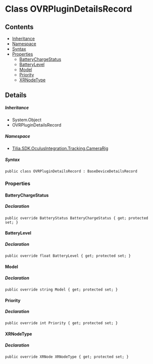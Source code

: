 # Class OVRPluginDetailsRecord

## Contents

* [Inheritance]
* [Namespace]
* [Syntax]
* [Properties]
  * [BatteryChargeStatus]
  * [BatteryLevel]
  * [Model]
  * [Priority]
  * [XRNodeType]

## Details

##### Inheritance

* System.Object
* OVRPluginDetailsRecord

##### Namespace

* [Tilia.SDK.OculusIntegration.Tracking.CameraRig]

##### Syntax

```
public class OVRPluginDetailsRecord : BaseDeviceDetailsRecord
```

### Properties

#### BatteryChargeStatus

##### Declaration

```
public override BatteryStatus BatteryChargeStatus { get; protected set; }
```

#### BatteryLevel

##### Declaration

```
public override float BatteryLevel { get; protected set; }
```

#### Model

##### Declaration

```
public override string Model { get; protected set; }
```

#### Priority

##### Declaration

```
public override int Priority { get; protected set; }
```

#### XRNodeType

##### Declaration

```
public override XRNode XRNodeType { get; protected set; }
```

[Tilia.SDK.OculusIntegration.Tracking.CameraRig]: README.md
[Inheritance]: #Inheritance
[Namespace]: #Namespace
[Syntax]: #Syntax
[Properties]: #Properties
[BatteryChargeStatus]: #BatteryChargeStatus
[BatteryLevel]: #BatteryLevel
[Model]: #Model
[Priority]: #Priority
[XRNodeType]: #XRNodeType
